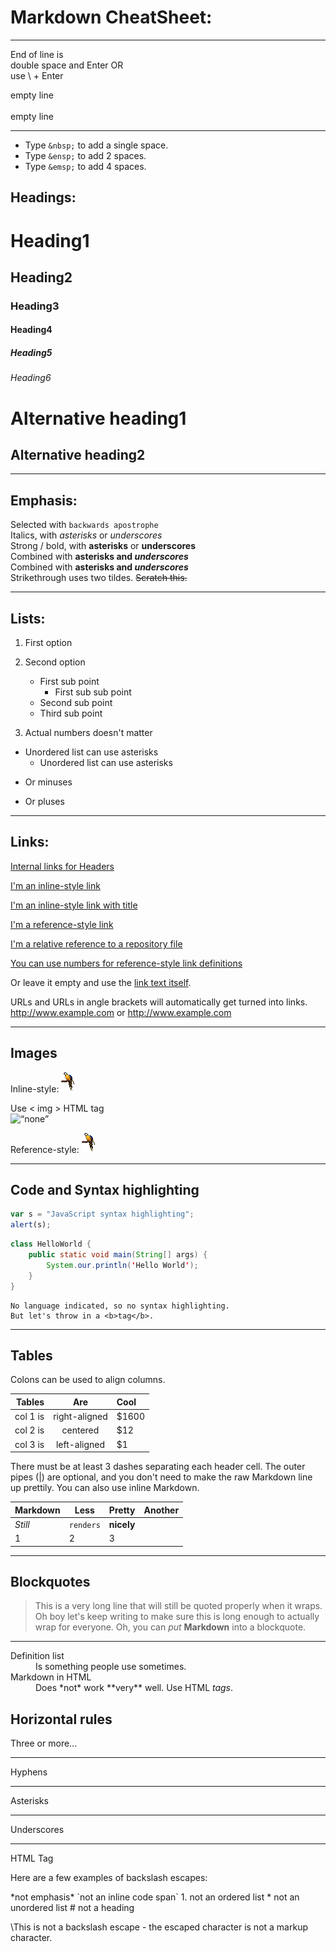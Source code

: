 # Markdown CheatSheet:
<hr>

End of line is  
double space and Enter OR\
use \ + Enter

empty line
<br/>
<br/>
empty line
<hr>

+ Type `&nbsp;` to add a single space.
+ Type `&ensp;` to add 2 spaces.
+ Type `&emsp;` to add 4 spaces.

## Headings:

# Heading1

## Heading2

### Heading3

#### Heading4

##### Heading5

###### Heading6

Alternative heading1
=====

Alternative heading2
------  
<hr>

## Emphasis:

Selected with `backwards apostrophe`\
Italics, with *asterisks* or _underscores_\
Strong / bold, with **asterisks** or __underscores__\
Combined with **asterisks and _underscores_**\
Combined with __asterisks and _underscores___\
Strikethrough uses two tildes. ~~Scratch this.~~
<hr>

## Lists:

1. First option
2. Second option
    * First sub point
        * First sub sub point
    * Second sub point

    + Third sub point
3. Actual numbers doesn't matter

* Unordered list can use asterisks
    * Unordered list can use asterisks

- Or minuses

+ Or pluses

<hr>

## Links:

[Internal links for Headers](#markdown-cheatsheet)

[comment]: <> (doesnt work in IntellijIdea for now)

[I'm an inline-style link](https://www.google.com)

[I'm an inline-style link with title](https://www.google.com "Google's Homepage")

[I'm a reference-style link][Arbitrary case-insensitive reference text]

[I'm a relative reference to a repository file](ImportantInfo.txt)

[You can use numbers for reference-style link definitions][1]

Or leave it empty and use the [link text itself].

URLs and URLs in angle brackets will automatically get turned into links.
http://www.example.com or <http://www.example.com>

[arbitrary case-insensitive reference text]: https://www.google.com

[1]: https://www.google.com

[link text itself]: https://www.google.com
<hr>

## Images

Inline-style:
![alt text](../10_HTML_CSS_simpleJS/zAssets/images/animals/favicon.png)

Use < img > HTML tag\
<img src="https://images.unsplash.com/photo-1611915387288-fd8d2f5f928b?ixlib=rb-4.0.3&ixid=MnwxMjA3fDB8MHxleHBsb3JlLWZlZWR8Mnx8fGVufDB8fHx8&w=1000&q=80" alt= “none” width="100" height="">

Reference-style:
![alt text][logo]

[logo]: ../10_HTML_CSS_simpleJS/zAssets/images/animals/favicon.png
<hr>

## Code and Syntax highlighting

```javascript
var s = "JavaScript syntax highlighting";
alert(s);
```

```java
class HelloWorld {
    public static void main(String[] args) {
        System.our.println('Hello World');
    }
}
```

```
No language indicated, so no syntax highlighting. 
But let's throw in a <b>tag</b>.
```

<hr>

## Tables

Colons can be used to align columns.

| Tables        | Are           | Cool  |
| -------------: |:-------------:| :-----|
| col 1 is      | right-aligned | $1600 |
| col 2 is      | centered      |   $12 |
| col 3 is      | left-aligned  |    $1 |

There must be at least 3 dashes separating each header cell. The outer pipes (|) are optional, and you don't need to make the raw
Markdown line up prettily. You can also use inline Markdown.

Markdown | Less | Pretty | Another
--- | --- | --- | ---
*Still* | `renders` | **nicely**
1 | 2 | 3

<hr>

## Blockquotes

> This is a very long line that will still be quoted properly when it wraps. Oh boy let's keep writing to make sure this is long enough to actually wrap for everyone. Oh, you can *put* **Markdown** into a blockquote.
<hr>

<dl>
  <dt>Definition list</dt>
  <dd>Is something people use sometimes.</dd>

  <dt>Markdown in HTML</dt>
  <dd>Does *not* work **very** well. Use HTML <em>tags</em>.</dd>
</dl>

## Horizontal rules

Three or more...

---
Hyphens
***
Asterisks
___
Underscores
<hr>
HTML Tag


Here are a few examples of backslash escapes:

\*not emphasis*
\`not an inline code span`
1\. not an ordered list \* not an unordered list \# not a heading

\This is not a backslash escape - the escaped character is not a markup character.






















































































































































































































